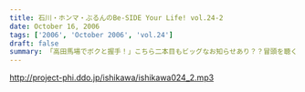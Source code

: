 ```yaml
---
title: 石川・ホンマ・ぶるんのBe-SIDE Your Life! vol.24-2
date: October 16, 2006
tags: ['2006', 'October 2006', 'vol.24']
draft: false
summary: 「高田馬場でボクと握手！」こちら二本目もビッグなお知らせあり？？冒頭を聴くと、三人衆と握手できる可能性がある、かも！？別にしたかねぇよ＜＜ってあーた．．．収録中．．．締め切りに追われ、パソコン片手のホンマさん．．．マイクに対する集中力は全くありませんねぇ〜〜NAMAE
---
```


http://project-phi.ddo.jp/ishikawa/ishikawa024_2.mp3
